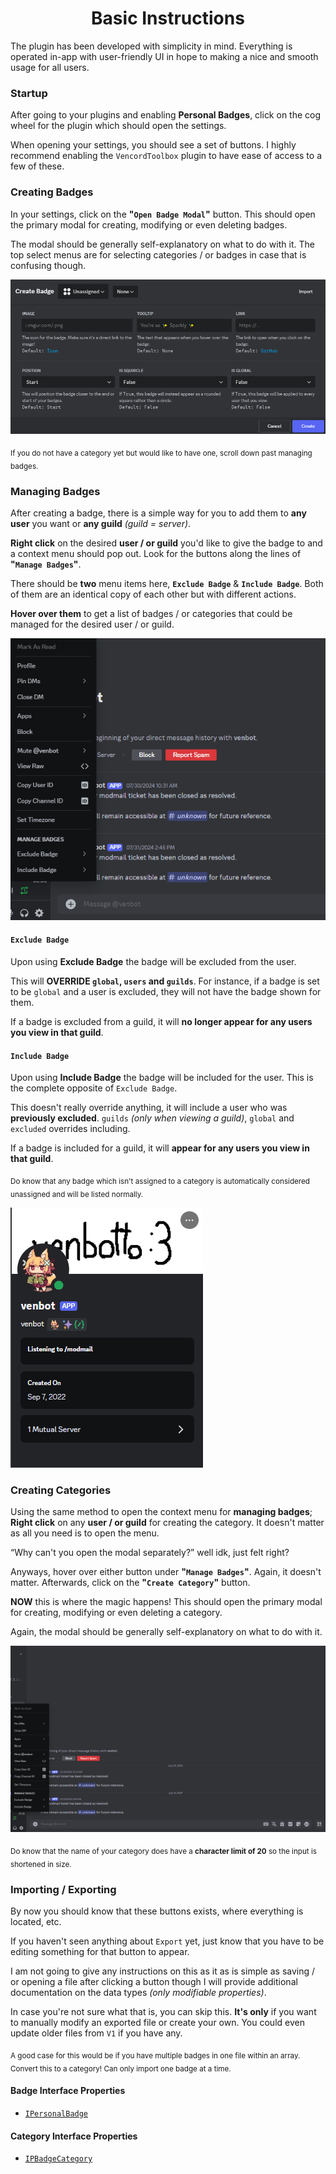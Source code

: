 <div align=center>
    <h1>Basic Instructions</h1>
</div>

The plugin has been developed with simplicity in mind. Everything is operated in-app with user-friendly UI in hope to making a nice and smooth usage for all users.

### Startup

After going to your plugins and enabling **Personal Badges**, click on the cog wheel for the plugin which should open the settings.

When opening your settings, you should see a set of buttons. I highly recommend enabling the `VencordToolbox` plugin to have ease of access to a few of these.

### Creating Badges

In your settings, click on the **"`Open Badge Modal`"**  button. This should open the primary modal for creating, modifying or even deleting badges.

The modal should be generally self-explanatory on what to do with it. The top select menus are for selecting categories / or badges in case that is confusing though.

![Modal](../github/gifs/modal.gif)

<sub>If you do not have a category yet but would like to have one, scroll down past managing badges.</sub>

### Managing Badges

After creating a badge, there is a simple way for you to add them to **any user** you want or **any guild** *(guild = server)*.

**Right click** on the desired **user / or guild** you'd like to give the badge to and a context menu should pop out. Look for the buttons along the lines of **"`Manage Badges`"**.

There should be **two** menu items here, **`Exclude Badge`** & **`Include Badge`**.
Both of them are an identical copy of each other but with different actions. 

**Hover over them** to get a list of badges / or categories that could be managed for the desired user / or guild.

![Context](../github/gifs/context.gif)

#### `Exclude Badge` 
Upon using **Exclude Badge** the badge will be excluded from the user.

This will **OVERRIDE `global`, `users` and `guilds`**. For instance, if a badge is set to be `global` and a user is excluded, they will not have the badge shown for them.

If a badge is excluded from a guild, it will **no longer appear for any users you view in that guild**.

#### `Include Badge`

Upon using **Include Badge** the badge will be included for the user. This is the complete opposite of `Exclude Badge`.

This doesn't really override anything, it will include a user who was **previously excluded**. `guilds` *(only when viewing a guild)*, `global` and `excluded` overrides including.

If a badge is included for a guild, it will **appear for any users you view in that guild**.

<sub>Do know that any badge which isn't assigned to a category is automatically considered unassigned and will be listed normally.</sub>

![Badge](../github/gifs/badge.gif)

### Creating Categories

Using the same method to open the context menu for **managing badges**; **Right click** on any **user / or guild** for creating the category. It doesn't matter as all you need is to open the menu. 

<q>Why can't you open the modal separately?</q> well idk, just felt right?

Anyways, hover over either button under **"`Manage Badges`"**. Again, it doesn't matter. Afterwards, click on the **"`Create Category`"** button. 

**NOW** this is where the magic happens! This should open the primary modal for creating, modifying or even deleting a category.

Again, the modal should be generally self-explanatory on what to do with it.

![Category](../github/gifs/category.gif)

<sub>Do know that the name of your category does have a <b>character limit of 20</b> so the input is shortened in size.</sub>

### Importing / Exporting

By now you should know that these buttons exists, where everything is located, etc.

If you haven't seen anything about `Export` yet, just know that you have to be editing something for that button to appear.

I am not going to give any instructions on this as it as is simple as saving / or opening a file after clicking a button though I will provide additional documentation on the data types *(only modifiable properties)*.

In case you're not sure what that is, you can skip this. **It's only** if you want to manually modify an exported file or create your own. You could even update older files from `V1` if you have any.

<sub>A good case for this would be if you have multiple badges in one file within an array. Convert this to a category! Can only import one badge at a time.</sub>

#### Badge Interface Properties
- [`IPersonalBadge`](../docs/types/IPersonalBadge.md)

#### Category Interface Properties
- [`IPBadgeCategory`](../docs/types/IPBadgeCategory.md)
